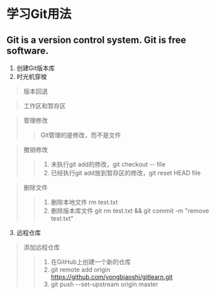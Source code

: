 学习Git用法
===========
Git is a version control system. Git is free software.
-----------
1. 创建Git版本库
2. 时光机穿梭
> 版本回退

> 工作区和暂存区

> 管理修改
>> Git管理的是修改，而不是文件

> 撤销修改
>> 1. 未执行git add的修改，git checkout -- file
>> 2. 已经执行git add放到暂存区的修改，git reset HEAD file 

> 删除文件
>> 1. 删除本地文件 rm test.txt
>> 2. 删除版本库文件 git rm test.txt && git commit -m "remove test.txt"

3. 远程仓库
> 添加远程仓库
>> 1. 在GitHub上创建一个新的仓库
>> 2. git remote add origin https://github.com/yongbiaoshi/gitlearn.git
>> 3. git push --set-upstream origin master 
